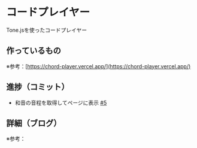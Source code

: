 # コードプレイヤー

Tone.jsを使ったコードプレイヤー

## 作っているもの

※参考：[https://chord-player.vercel.app/](https://chord-player.vercel.app/)

## 進捗（コミット）

- 和音の音程を取得してページに表示 [#5](https://github.com/ryo-i/next-app-started/issues/5)

## 詳細（ブログ）

※参考：[]()